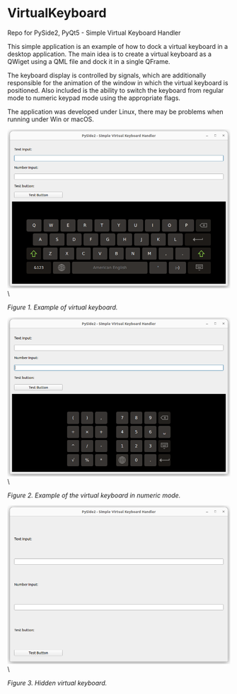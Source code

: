# VirtualKeyboard
Repo for PySide2, PyQt5 - Simple Virtual Keyboard Handler

This simple application is an example of how to dock a virtual keyboard in a desktop application. The main idea is to create a virtual keyboard as a QWiget using a QML file and dock it in a single QFrame.

The keyboard display is controlled by signals, which are additionally responsible for the animation of the window in which the virtual keyboard is positioned. Also included is the ability to switch the keyboard from regular mode to numeric keypad mode using the appropriate flags.

The application was developed under Linux, there may be problems when running under Win or macOS.

![fig1](images/fig_1.png)\

*Figure 1. Example of virtual keyboard.*

![fig2](images/fig_2.png)\

*Figure 2. Example of the virtual keyboard in numeric mode.*

![fig3](images/fig_3.png)\

*Figure 3. Hidden virtual keyboard.*


